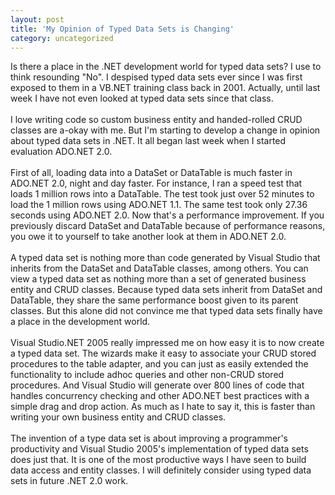```yaml
---
layout: post
title: 'My Opinion of Typed Data Sets is Changing'
category: uncategorized
---
```


Is there a place in the .NET development world for typed data sets?  I use to think resounding "No".  I despised typed data sets ever since I was first exposed to them in a VB.NET training class back in 2001.  Actually, until last week I have not even looked at typed data sets since that class.  <br /><br />I love writing code so custom business entity and handed-rolled CRUD classes are a-okay with me.  But I'm starting to develop a change in opinion about typed data sets in .NET.  It all began last week when I started evaluation ADO.NET 2.0.<br /><br />First of all, loading data into a DataSet or DataTable is much faster in ADO.NET 2.0, night and day faster.  For instance, I ran a speed test that loads 1 million rows into a DataTable.  The test took just over 52 minutes to load the 1 million rows using ADO.NET 1.1.  The same test took only 27.36 seconds using ADO.NET 2.0.  Now that's a performance improvement.  If you previously discard DataSet and DataTable because of performance reasons, you owe it to yourself to take another look at them in ADO.NET 2.0.<br /><br />A typed data set is nothing more than code generated by Visual Studio that inherits from the DataSet and DataTable classes, among others.  You can view a typed data set as nothing more than a set of generated business entity and CRUD classes.  Because typed data sets inherit from DataSet and DataTable, they share the same performance boost given to its parent classes.  But this alone did not convince me that typed data sets finally have a place in the development world.<br /><br />Visual Studio.NET 2005 really impressed me on how easy it is to now create a typed data set.  The wizards make it easy to associate your CRUD stored procedures to the table adapter, and you can just as easily extended the functionality to include adhoc queries and other non-CRUD stored procedures.  And Visual Studio will generate over 800 lines of code that handles concurrency checking and other ADO.NET best practices with a simple drag and drop action.  As much as I hate to say it, this is faster than writing your own business entity and CRUD classes.<br /><br />The invention of a type data set is about improving a programmer's productivity and Visual Studio 2005's implementation of typed data sets does just that.  It is one of the most productive ways I have seen to build data access and entity classes.  I will definitely consider using typed data sets in future .NET 2.0 work.
